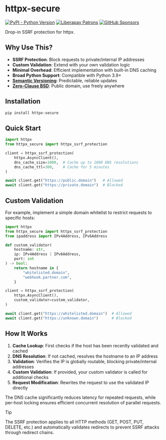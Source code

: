 # httpx-secure

[![PyPI - Python Version](https://shields.monicz.dev/pypi/pyversions/httpx-secure)](https://pypi.org/p/httpx-secure)
[![Liberapay Patrons](https://shields.monicz.dev/liberapay/patrons/Zaczero?logo=liberapay&label=Patrons)](https://liberapay.com/Zaczero/)
[![GitHub Sponsors](https://shields.monicz.dev/github/sponsors/Zaczero?logo=github&label=Sponsors&color=%23db61a2)](https://github.com/sponsors/Zaczero)

Drop-in SSRF protection for httpx.

## Why Use This?

- **SSRF Protection**: Block requests to private/internal IP addresses
- **Custom Validation**: Extend with your own validation logic
- **Minimal Overhead**: Efficient implementation with built-in DNS caching
- **Broad Python Support**: Compatible with Python 3.9+
- [**Semantic Versioning**](https://semver.org): Predictable, reliable updates
- [**Zero-Clause BSD**](https://choosealicense.com/licenses/0bsd/): Public domain, use freely anywhere

## Installation

```bash
pip install httpx-secure
```

## Quick Start

```python
import httpx
from httpx_secure import httpx_ssrf_protection

client = httpx_ssrf_protection(
    httpx.AsyncClient(),
    dns_cache_size=1000,  # Cache up to 1000 DNS resolutions
    dns_cache_ttl=300,    # Cache for 5 minutes
)

await client.get("https://public.domain")   # Allowed
await client.get("https://private.domain")  # Blocked
```

## Custom Validation

For example, implement a simple domain whitelist to restrict requests to specific hosts:

```python
import httpx
from httpx_secure import httpx_ssrf_protection
from ipaddress import IPv4Address, IPv6Address

def custom_validator(
    hostname: str,
    ip: IPv4Address | IPv6Address,
    port: int
) -> bool:
    return hostname in {
        "whitelisted.domain",
        "webhook.partner.com",
    }

client = httpx_ssrf_protection(
    httpx.AsyncClient(),
    custom_validator=custom_validator,
)

await client.get("https://whitelisted.domain")  # Allowed
await client.get("https://unknown.domain")      # Blocked
```

## How It Works

1. **Cache Lookup**: First checks if the host has been recently validated and cached
2. **DNS Resolution**: If not cached, resolves the hostname to an IP address
3. **Validation**: Verifies the IP is globally routable, blocking private/internal addresses
4. **Custom Validation**: If provided, your custom validator is called for additional checks
5. **Request Modification**: Rewrites the request to use the validated IP directly

The DNS cache significantly reduces latency for repeated requests, while per-host locking ensures efficient concurrent resolution of parallel requests.

> [!TIP]
> The SSRF protection applies to all HTTP methods (GET, POST, PUT, DELETE, etc.) and automatically validates redirects to prevent SSRF attacks through redirect chains.
